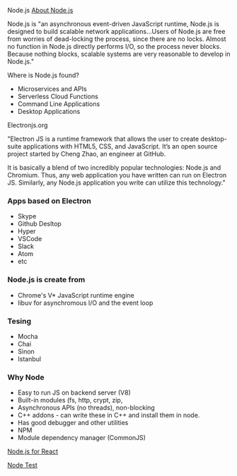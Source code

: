 Node.js
[About Node.js](https://nodejs.org/en/about/)

Node.js is "an asynchronous event-driven JavaScript runtime, Node.js is designed to build scalable network applications...Users of Node.js are free from worries of dead-locking the process, since there are no locks. Almost no function in Node.js directly performs I/O, so the process never blocks. Because nothing blocks, scalable systems are very reasonable to develop in Node.js."

Where is Node.js found?

* Microservices and APIs
* Serverless Cloud Functions
* Command Line Applications
* Desktop Applications

Electronjs.org

"Electron JS is a runtime framework that allows the user to create desktop-suite applications with HTML5, CSS, and JavaScript. It’s an open source project started by Cheng Zhao, an engineer at GitHub.

It is basically a blend of two incredibly popular technologies: Node.js and Chromium. Thus, any web application you have written can run on Electron JS. Similarly, any Node.js application you write can utilize this technology."

### Apps based on Electron ###

* Skype
* Github Desltop
* Hyper
* VSCode
* Slack
* Atom
* etc

### Node.js is create from ###  
* Chrome's V* JavaScript runtime engine
* libuv for asynchromous I/O and the event loop


### Tesing

* Mocha
* Chai
* Sinon
* Istanbul

### Why Node

* Easy to run JS on backend server (V8)
* Built-in modules (fs, http, crypt, zip,
* Asynchronous APIs (no threads), non-blocking
* C++ addons - can write these in C++ and install them in node.
* Has good debugger and other utilities
* NPM
* Module dependency manager (CommonJS)

[Node.js for React](https://jscomplete.com/learn/why-node-for-react)

[Node Test](http://bit.ly/node.test)





